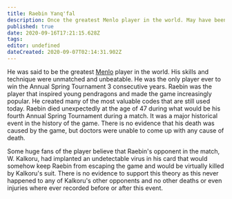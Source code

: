 ```yaml
---
title: Raebin Yanq'fal
description: Once the greatest Menlo player in the world. May have been murdered.
published: true
date: 2020-09-16T17:21:15.628Z
tags: 
editor: undefined
dateCreated: 2020-09-07T02:14:31.902Z
---
```


He was said to be the greatest [Menlo](/entertainment/menlo "wikilink") player in the world. His skills and technique were unmatched and unbeatable. He was the only player ever to win the Annual Spring Tournament 3 consecutive years. Raebin was the player that inspired young pendragons and made the game increasingly popular. He created many of the most valuable codes that are still used today. Raebin died unexpectedly at the age of 47 during what would be his fourth Annual Spring Tournament during a match. It was a major historical event in the history of the game. There is no evidence that his death was caused by the game, but doctors were unable to come up with any cause of death.

Some huge fans of the player believe that Raebin's opponent in the match, W. Kalkoru, had implanted an undetectable virus in his card that would somehow keep Raebin from escaping the game and would be virtually killed by Kalkoru's suit. There is no evidence to support this theory as this never happened to any of Kalkoru's other opponents and no other deaths or even injuries where ever recorded before or after this event.